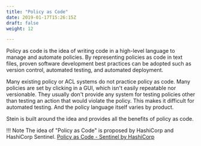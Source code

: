 ```yaml
---
title: "Policy as Code"
date: 2019-01-17T15:26:15Z
draft: false
weight: 12

---
```


Policy as code is the idea of writing code in a high-level language to manage and automate policies. By representing policies as code in text files, proven software development best practices can be adopted such as version control, automated testing, and automated deployment.

Many existing policy or ACL systems do not practice policy as code. Many policies are set by clicking in a GUI, which isn't easily repeatable nor versionable. They usually don't provide any system for testing policies other than testing an action that would violate the policy. This makes it difficult for automated testing. And the policy language itself varies by product.

Stein is built around the idea and provides all the benefits of policy as code.

!!! Note
    The idea of "Policy as Code" is proposed by HashiCorp and HashiCorp Sentinel. [Policy as Code - Sentinel by HashiCorp](https://docs.hashicorp.com/sentinel/concepts/policy-as-code)
